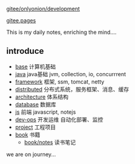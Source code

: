 
[gitee/onlyonion/development](https://gitee.com/onlyonion/development "读书笔记") 

[gitee.pages](https://onlyonion.gitee.io/development)

This is my daily notes, enriching the mind....

## introduce
* [base](./00-base/README.md) 计算机基础
* [java](./10-java/README.md) java基础 jvm, collection, io, concurrrent
* [framework](./20-framework/README.md) 框架, ssm, tomcat, netty
* [distributed](./30-distributed/README.md) 分布式系统，服务框架、消息、缓存
* [architecture](./40-architecture/README.md) 体系结构
* [database](./50-database/README.md) 数据库
* [js](./60-js/README.md) 前端 javascript, notejs
* [dev-ops](./70-dev-ops/README.md) 开发运维 自动化部署、监控
* [project](./80-project/README.md) 工程项目
* [book](./99-book/README.md) 书籍
  - [book/notes](./99-book/notes/README.md) 读书笔记

we are on journey...
